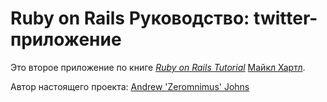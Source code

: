 # Ruby on Rails Руководство: twitter-приложение

Это второе приложение по книге
[*Ruby on Rails Tutorial*](http://railstutorial.org/)
 [Майкл Хартл](http://michaelhartl.com/).

 Автор настоящего проекта: [Andrew 'Zeromnimus' Johns](emailto:va@opendg.ru)